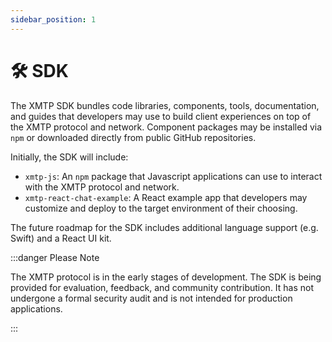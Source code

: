 ```yaml
---
sidebar_position: 1
---
```


# 🛠 SDK

The XMTP SDK bundles code libraries, components, tools, documentation, and guides that developers may use to build client experiences on top of the XMTP protocol and network. Component packages may be installed via `npm` or downloaded directly from public GitHub repositories.

Initially, the SDK will include:

- `xmtp-js`: An `npm` package that Javascript applications can use to interact with the XMTP protocol and network.
- `xmtp-react-chat-example`: A React example app that developers may customize and deploy to the target environment of their choosing.

The future roadmap for the SDK includes additional language support (e.g. Swift) and a React UI kit.

:::danger Please Note

The XMTP protocol is in the early stages of development. The SDK is being provided for evaluation, feedback, and community contribution. It has not undergone a formal security audit and is not intended for production applications.

:::
